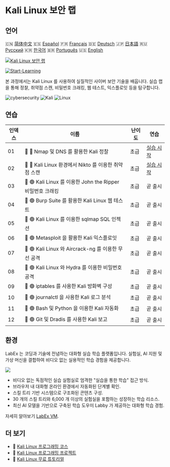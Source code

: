 # Kali Linux 보안 랩

## 언어

🇨🇳 [简体中文](README_zh.md) 🇪🇸 [Español](README_es.md) 🇫🇷 [Français](README_fr.md) 🇩🇪 [Deutsch](README_de.md) 🇯🇵 [日本語](README_ja.md) 🇷🇺 [Русский](README_ru.md) 🇰🇷 [한국어](README_ko.md) 🇧🇷 [Português](README_pt.md) 🇺🇸 [English](README.md) 

[![Kali Linux 보안 랩](https://cover-creator.labex.io/kali-linux-security-labs.png?lang=ko)](https://labex.io/ko/courses/kali-linux-security-labs)

[![Start-Learning](https://img.shields.io/badge/Start-Learning-whitesmoke?style=for-the-badge)](https://labex.io/ko/courses/kali-linux-security-labs)

본 과정에서는 Kali Linux 를 사용하여 실질적인 사이버 보안 기술을 배웁니다. 실습 랩을 통해 정찰, 취약점 스캔, 비밀번호 크래킹, 웹 테스트, 익스플로잇 등을 탐구합니다.

![cybersecurity](https://img.shields.io/badge/cybersecurity-whitesmoke?style=for-the-badge&logo=cybersecurity)
![Kali](https://img.shields.io/badge/Kali-whitesmoke?style=for-the-badge&logo=kali)
![Linux](https://img.shields.io/badge/Linux-whitesmoke?style=for-the-badge&logo=linux)


## 연습

|   인덱스 | 이름                                                       | 난이도   | 연습                                                                                                                     |
|----------|------------------------------------------------------------|----------|--------------------------------------------------------------------------------------------------------------------------|
|       01 | 📖 🔵 Nmap 및 DNS 를 활용한 Kali 정찰                      | 초급     | <a target='_blank' href='https://labex.io/ko/tutorials/kali-kali-reconnaissance-with-nmap-and-dns-552298'>실습 시작</a>  |
|       02 | 📖 🔵 Kali Linux 환경에서 Nikto 를 이용한 취약점 스캔      | 초급     | <a target='_blank' href='https://labex.io/ko/tutorials/kali-kali-vulnerability-scanning-with-nikto-552301'>실습 시작</a> |
|       03 | 📖 🟢 Kali Linux 를 이용한 John the Ripper 비밀번호 크래킹 | 초급     | 곧 출시                                                                                                                  |
|       04 | 📖 🟢 Burp Suite 를 활용한 Kali Linux 웹 테스트            | 초급     | 곧 출시                                                                                                                  |
|       05 | 📖 🟢 Kali Linux 를 이용한 sqlmap SQL 인젝션               | 초급     | 곧 출시                                                                                                                  |
|       06 | 📖 🟢 Metasploit 을 활용한 Kali 익스플로잇                 | 초급     | 곧 출시                                                                                                                  |
|       07 | 📖 🟢 Kali Linux 와 Aircrack-ng 를 이용한 무선 공격        | 초급     | 곧 출시                                                                                                                  |
|       08 | 📖 🟢 Kali Linux 와 Hydra 를 이용한 비밀번호 공격          | 초급     | 곧 출시                                                                                                                  |
|       09 | 📖 🟢 iptables 를 사용한 Kali 방화벽 구성                  | 초급     | 곧 출시                                                                                                                  |
|       10 | 📖 🟢 journalctl 을 사용한 Kali 로그 분석                  | 초급     | 곧 출시                                                                                                                  |
|       11 | 📖 🟢 Bash 및 Python 을 이용한 Kali 자동화                 | 초급     | 곧 출시                                                                                                                  |
|       12 | 📖 🟢 Git 및 Dradis 를 사용한 Kali 보고                    | 초급     | 곧 출시                                                                                                                  |

## 환경

LabEx 는 코딩과 기술에 전념하는 대화형 실습 학습 플랫폼입니다. 실험실, AI 지원 및 가상 머신을 결합하여 비디오 없는 실용적인 학습 경험을 제공합니다.

![](https://tutorial-screenshot.getvm.io/images/vm-1725247253.png)

- 비디오 없는 독점적인 실습 실험실로 엄격한 "실습을 통한 학습" 접근 방식.
- 브라우저 내 대화형 온라인 환경에서 자동화된 단계별 확인.
- 스킬 트리 기반 시스템으로 구조화된 콘텐츠 구성.
- 30 개의 스킬 트리와 6,000 개 이상의 실험실을 포함하는 성장하는 학습 리소스.
- 최신 AI 모델을 기반으로 구축된 학습 도우미 Labby 가 제공하는 대화형 학습 경험.

자세히 알아보기 [LabEx VM](https://support.labex.io/using-labex/virtual-machine).

## 더 보기

- 🔗 [Kali Linux 프로그래밍 코스](https://github.com/labex-labs/awesome-programming-courses)
- 🔗 [Kali Linux 프로그래밍 프로젝트](https://github.com/labex-labs/awesome-programming-projects)
- 🔗 [Kali Linux 무료 튜토리얼](https://github.com/labex-labs/kali-free-tutorials)


